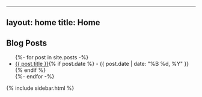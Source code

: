 
---
layout: home
title: Home
---

<div class="page-with-sidebar">
  <div class="content-area">

## Blog Posts

<ul>
{%- for post in site.posts -%}
  <li>
    <a href="{{ post.url | absolute_url }}">{{ post.title }}</a>{% if post.date %} - {{ post.date | date: "%B %d, %Y" }}{% endif %}
  </li>
{%- endfor -%}
</ul>

  </div>

  <div class="custom-sidebar-wrapper">
    <div class="custom-sidebar">
      {% include sidebar.html %}
    </div>
  </div>
</div>


